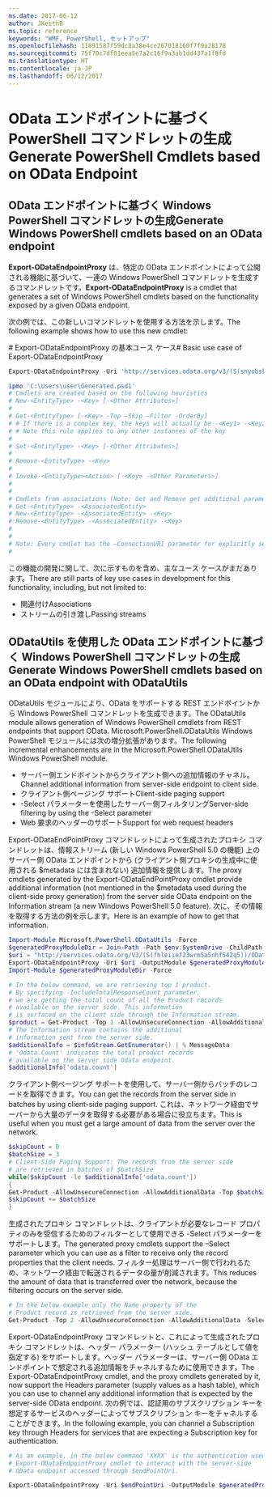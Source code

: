 ```yaml
---
ms.date: 2017-06-12
author: JKeithB
ms.topic: reference
keywords: "WMF, PowerShell, セットアップ"
ms.openlocfilehash: 11891587f59dc8a38e4ce267018160f7f9a28178
ms.sourcegitcommit: 75f70c7df01eea5e7a2c16f9a3ab1dd437a1f8fd
ms.translationtype: HT
ms.contentlocale: ja-JP
ms.lasthandoff: 06/12/2017
---
```

# <a name="generate-powershell-cmdlets-based-on-odata-endpoint"></a><span data-ttu-id="3ccf4-102">OData エンドポイントに基づく PowerShell コマンドレットの生成</span><span class="sxs-lookup"><span data-stu-id="3ccf4-102">Generate PowerShell Cmdlets based on OData Endpoint</span></span>
<a name="generate-windows-powershell-cmdlets-based-on-an-odata-endpoint"></a><span data-ttu-id="3ccf4-103">OData エンドポイントに基づく Windows PowerShell コマンドレットの生成</span><span class="sxs-lookup"><span data-stu-id="3ccf4-103">Generate Windows PowerShell cmdlets based on an OData endpoint</span></span>
--------------------------------------------------------------

<span data-ttu-id="3ccf4-104">**Export-ODataEndpointProxy** は、特定の OData エンドポイントによって公開される機能に基づいて、一連の Windows PowerShell コマンドレットを生成するコマンドレットです。</span><span class="sxs-lookup"><span data-stu-id="3ccf4-104">**Export-ODataEndpointProxy** is a cmdlet that generates a set of Windows PowerShell cmdlets based on the functionality exposed by a given OData endpoint.</span></span>

<span data-ttu-id="3ccf4-105">次の例では、この新しいコマンドレットを使用する方法を示します。</span><span class="sxs-lookup"><span data-stu-id="3ccf4-105">The following example shows how to use this new cmdlet:</span></span>

<span data-ttu-id="3ccf4-106">\# Export-ODataEndpointProxy の基本ユース ケース</span><span class="sxs-lookup"><span data-stu-id="3ccf4-106">\# Basic use case of Export-ODataEndpointProxy</span></span>

```powershell
Export-ODataEndpointProxy -Uri 'http://services.odata.org/v3/(S(snyobsk1hhutkb2yulwldgf1))/odata/odata.svc' -OutputModule C:\Users\user\Generated.psd1

ipmo 'C:\Users\user\Generated.psd1'
# Cmdlets are created based on the following heuristics
# New-<EntityType> -<Key> [-<Other Attributes>]
#
# Get-<EntityType> [-<Key> -Top –Skip –Filter -OrderBy]
# # If there is a complex key, the keys will actually be -<Key1> -<Key2>…
# # Note this rule applies to any other instances of the key
#
# Set-<EntityType> -<Key> [-<Other Attributes>]
#
# Remove-<EntityType> -<Key>
#
# Invoke-<EntityType><Action> [-<Key> -<Other Parameters>]
#
#
# Cmdlets from associations (Note: Get and Remove get additional parameter sets)
# Get-<EntityType> -<AssociatedEntity>
# New-<EntityType> -<AssociatedEntity> -<Key>
# Remove-<EntityType> -<AssociatedEntity> -<Key>
#
#
# Note: Every cmdlet has the –ConnectionURI parameter for explicitly setting the URI of the endpoint. This normally uses the same address that you gave the Export-ODataEndpointProxy cmdlet, but can be overridden in this fashion for the sake of similar endpoints.
#
```

<span data-ttu-id="3ccf4-107">この機能の開発に関して、次に示すものを含め、主なユース ケースがまだあります。</span><span class="sxs-lookup"><span data-stu-id="3ccf4-107">There are still parts of key use cases in development for this functionality, including, but not limited to:</span></span>
-   <span data-ttu-id="3ccf4-108">関連付け</span><span class="sxs-lookup"><span data-stu-id="3ccf4-108">Associations</span></span>
-   <span data-ttu-id="3ccf4-109">ストリームの引き渡し</span><span class="sxs-lookup"><span data-stu-id="3ccf4-109">Passing streams</span></span>

<a name="generate-windows-powershell-cmdlets-based-on-an-odata-endpoint-with-odatautils"></a><span data-ttu-id="3ccf4-110">ODataUtils を使用した OData エンドポイントに基づく Windows PowerShell コマンドレットの生成</span><span class="sxs-lookup"><span data-stu-id="3ccf4-110">Generate Windows PowerShell cmdlets based on an OData endpoint with ODataUtils</span></span>
------------------------------------------------------------------------------
<span data-ttu-id="3ccf4-111">ODataUtils モジュールにより、OData をサポートする REST エンドポイントから Windows PowerShell コマンドレットを生成できます。</span><span class="sxs-lookup"><span data-stu-id="3ccf4-111">The ODataUtils module allows generation of Windows PowerShell cmdlets from REST endpoints that support OData.</span></span> <span data-ttu-id="3ccf4-112">Microsoft.PowerShell.ODataUtils Windows PowerShell モジュールには次の増分拡張があります。</span><span class="sxs-lookup"><span data-stu-id="3ccf4-112">The following incremental enhancements are in the Microsoft.PowerShell.ODataUtils Windows PowerShell module.</span></span>
-   <span data-ttu-id="3ccf4-113">サーバー側エンドポイントからクライアント側への追加情報のチャネル。</span><span class="sxs-lookup"><span data-stu-id="3ccf4-113">Channel additional information from server-side endpoint to client side.</span></span>
-   <span data-ttu-id="3ccf4-114">クライアント側ページング サポート</span><span class="sxs-lookup"><span data-stu-id="3ccf4-114">Client-side paging support</span></span>
-   <span data-ttu-id="3ccf4-115">-Select パラメーターを使用したサーバー側フィルタリング</span><span class="sxs-lookup"><span data-stu-id="3ccf4-115">Server-side filtering by using the -Select parameter</span></span>
-   <span data-ttu-id="3ccf4-116">Web 要求のヘッダーのサポート</span><span class="sxs-lookup"><span data-stu-id="3ccf4-116">Support for web request headers</span></span>

<span data-ttu-id="3ccf4-117">Export-ODataEndPointProxy コマンドレットによって生成されたプロキシ コマンドレットは、情報ストリーム (新しい Windows PowerShell 5.0 の機能) 上のサーバー側 OData エンドポイントから (クライアント側プロキシの生成中に使用される $metadata には含まれない) 追加情報を提供します。</span><span class="sxs-lookup"><span data-stu-id="3ccf4-117">The proxy cmdlets generated by the Export-ODataEndPointProxy cmdlet provide additional information (not mentioned in the $metadata used during the client-side proxy generation) from the server side OData endpoint on the Information stream (a new Windows PowerShell 5.0 feature).</span></span> <span data-ttu-id="3ccf4-118">次に、その情報を取得する方法の例を示します。</span><span class="sxs-lookup"><span data-stu-id="3ccf4-118">Here is an example of how to get that information.</span></span>
```powershell
Import-Module Microsoft.PowerShell.ODataUtils -Force
$generatedProxyModuleDir = Join-Path -Path $env:SystemDrive -ChildPath 'ODataDemoProxy'
$uri = "http://services.odata.org/V3/(S(fhleiief23wrm5a5nhf542q5))/OData/OData.svc/"
Export-ODataEndpointProxy -Uri $uri -OutputModule $generatedProxyModuleDir -Force -AllowUnSecureConnection -Verbose -AllowClobber
Import-Module $generatedProxyModuleDir -Force

# In the below command, we are retrieving top 1 product.
# By specifying -IncludeTotalResponseCount parameter,
# we are getting the total count of all the Product records
# available on the server side. This information
# is surfaced on the client side through the Information stream.
$product = Get-Product -Top 1 -AllowUnsecureConnection -AllowAdditionalData -IncludeTotalResponseCount -InformationVariable infoStream
# The Information stream contains the additional
# information sent from the server side.
$additionalInfo = $infoStream.GetEnumerator() | % MessageData
# 'Odata.Count' indicates the total product records
# available on the server side Odata endpoint.
$additionalInfo['odata.count']
```

<span data-ttu-id="3ccf4-119">クライアント側ページング サポートを使用して、サーバー側からバッチのレコードを取得できます。</span><span class="sxs-lookup"><span data-stu-id="3ccf4-119">You can get the records from the server side in batches by using client-side paging support.</span></span> <span data-ttu-id="3ccf4-120">これは、ネットワーク経由でサーバーから大量のデータを取得する必要がある場合に役立ちます。</span><span class="sxs-lookup"><span data-stu-id="3ccf4-120">This is useful when you must get a large amount of data from the server over the network.</span></span>
```powershell
$skipCount = 0
$batchSize = 3
# Client-Side Paging Support: The records from the server side
# are retrieved in batches of $batchSize
while($skipCount -le $additionalInfo['odata.count'])
{
Get-Product -AllowUnsecureConnection -AllowAdditionalData -Top $batchSize -Skip $skipCount
$skipCount += $batchSize
}
```

<span data-ttu-id="3ccf4-121">生成されたプロキシ コマンドレットは、クライアントが必要なレコード プロパティのみを受信するためのフィルターとして使用できる -Select パラメーターをサポートします。</span><span class="sxs-lookup"><span data-stu-id="3ccf4-121">The generated proxy cmdlets support the –Select parameter which you can use as a filter to receive only the record properties that the client needs.</span></span> <span data-ttu-id="3ccf4-122">フィルター処理はサーバー側で行われるため、ネットワーク経由で転送されるデータの量が削減されます。</span><span class="sxs-lookup"><span data-stu-id="3ccf4-122">This reduces the amount of data that is transferred over the network, because the filtering occurs on the server side.</span></span>
```powershell
# In the below example only the Name property of the
# Product record is retrieved from the server side.
Get-Product -Top 2 -AllowUnsecureConnection -AllowAdditionalData -Select Name
```

<span data-ttu-id="3ccf4-123">Export-ODataEndpointProxy コマンドレットと、これによって生成されたプロキシ コマンドレットは、ヘッダー パラメーター (ハッシュ テーブルとして値を指定する) をサポートします。ヘッダー パラメーターは、サーバー側 OData エンドポイントで想定される追加情報をチャネルするために使用できます。</span><span class="sxs-lookup"><span data-stu-id="3ccf4-123">The Export-ODataEndpointProxy cmdlet, and the proxy cmdlets generated by it, now support the Headers parameter (supply values as a hash table), which you can use to channel any additional information that is expected by the server-side OData endpoint.</span></span> <span data-ttu-id="3ccf4-124">次の例では、認証用のサブスクリプション キーを想定するサービスのヘッダーによってサブスクリプション キーをチャネルすることができます。</span><span class="sxs-lookup"><span data-stu-id="3ccf4-124">In the following example, you can channel a Subscription key through Headers for services that are expecting a Subscription key for authentication.</span></span>
```powershell
# As an example, in the below command 'XXXX' is the authentication used by the
# Export-ODataEndpointProxy cmdlet to interact with the server-side
# OData endpoint accessed through $endPointUri.

Export-ODataEndpointProxy -Uri $endPointUri -OutputModule $generatedProxyModuleDir -Force -AllowUnSecureConnection -Verbose -Headers @{'subscription-key'='XXXX'}
```

